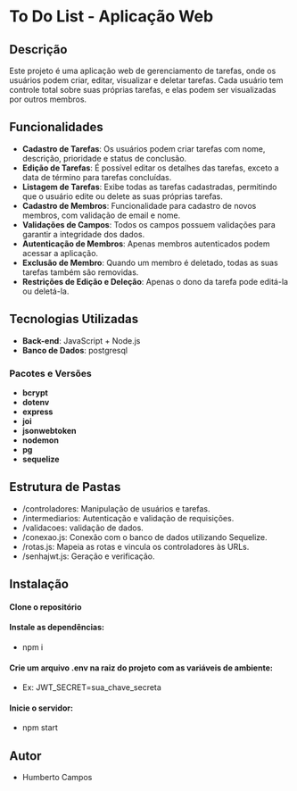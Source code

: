 # To Do List - Aplicação Web

## Descrição

Este projeto é uma aplicação web de gerenciamento de tarefas, onde os usuários podem criar, editar, visualizar e deletar tarefas. Cada usuário tem controle total sobre suas próprias tarefas, e elas podem ser visualizadas por outros membros.

## Funcionalidades

- **Cadastro de Tarefas**: Os usuários podem criar tarefas com nome, descrição, prioridade e status de conclusão.
- **Edição de Tarefas**: É possível editar os detalhes das tarefas, exceto a data de término para tarefas concluídas.
- **Listagem de Tarefas**: Exibe todas as tarefas cadastradas, permitindo que o usuário edite ou delete as suas próprias tarefas.
- **Cadastro de Membros**: Funcionalidade para cadastro de novos membros, com validação de email e nome.
- **Validações de Campos**: Todos os campos possuem validações para garantir a integridade dos dados.
- **Autenticação de Membros**: Apenas membros autenticados podem acessar a aplicação.
- **Exclusão de Membro**: Quando um membro é deletado, todas as suas tarefas também são removidas.
- **Restrições de Edição e Deleção**: Apenas o dono da tarefa pode editá-la ou deletá-la.

## Tecnologias Utilizadas

- **Back-end**: JavaScript + Node.js
- **Banco de Dados**: postgresql

### Pacotes e Versões

- **bcrypt**
- **dotenv**
- **express**
- **joi**
- **jsonwebtoken**
- **nodemon**
- **pg**
- **sequelize**

## Estrutura de Pastas
- /controladores: Manipulação de usuários e tarefas.
- /intermediarios: Autenticação e validação de requisições.
- /validacoes: validação de dados.
- /conexao.js: Conexão com o banco de dados utilizando Sequelize.
- /rotas.js: Mapeia as rotas e vincula os controladores às URLs.
- /senhajwt.js: Geração e verificação.

## Instalação
#### Clone o repositório

#### Instale as dependências:
- npm i
  
#### Crie um arquivo .env na raiz do projeto com as variáveis de ambiente:
- Ex: JWT_SECRET=sua_chave_secreta
  
#### Inicie o servidor:
- npm start

## Autor
- Humberto Campos
